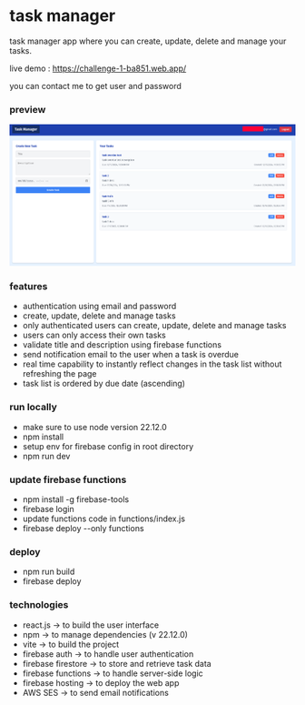 # task manager

task manager app where you can create, update, delete and manage your tasks.

live demo : https://challenge-1-ba851.web.app/

you can contact me to get user and password 

### preview  

![preview](./public/img/preview.png)


### features
- authentication using email and password
- create, update, delete and manage tasks
- only authenticated users can create, update, delete and manage tasks
- users can only access their own tasks
- validate title and description using firebase functions
- send notification email to the user when a task is overdue
- real time capability to instantly reflect changes in the task list without refreshing the page
- task list is ordered by due date (ascending)

### run locally
- make sure to use node version 22.12.0
- npm install
- setup env for firebase config in root directory
- npm run dev

### update firebase functions 
- npm install -g firebase-tools
- firebase login
- update functions code in functions/index.js
- firebase deploy --only functions  

### deploy
- npm run build
- firebase deploy

### technologies
- react.js -> to build the user interface
- npm -> to manage dependencies (v 22.12.0)
- vite -> to build the project
- firebase auth -> to handle user authentication
- firebase firestore -> to store and retrieve task data
- firebase functions -> to handle server-side logic
- firebase hosting -> to deploy the web app
- AWS SES -> to send email notifications

